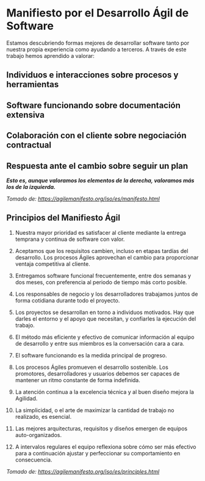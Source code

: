 # Manifiesto por el Desarrollo Ágil de Software


Estamos descubriendo formas mejores de desarrollar
software tanto por nuestra propia experiencia como
ayudando a terceros. A través de este trabajo hemos
aprendido a valorar:

## Individuos e interacciones sobre procesos y herramientas
## Software funcionando sobre documentación extensiva
## Colaboración con el cliente sobre negociación contractual
## Respuesta ante el cambio sobre seguir un plan

***Esto es, aunque valoramos los elementos de la derecha, valoramos más los de la izquierda.***

_Tomado de: <https://agilemanifesto.org/iso/es/manifesto.html>_

## Principios del Manifiesto Ágil


1. Nuestra mayor prioridad es satisfacer al cliente mediante la entrega temprana y continua de software con valor.

2. Aceptamos que los requisitos cambien, incluso en etapas tardías del desarrollo. Los procesos Ágiles aprovechan el cambio para proporcionar ventaja competitiva al cliente.

3. Entregamos software funcional frecuentemente, entre dos semanas y dos meses, con preferencia al periodo de tiempo más corto posible.

4. Los responsables de negocio y los desarrolladores trabajamos juntos de forma cotidiana durante todo el proyecto.

5. Los proyectos se desarrollan en torno a individuos motivados. Hay que darles el entorno y el apoyo que necesitan, y confiarles la ejecución del trabajo.

6. El método más eficiente y efectivo de comunicar información al equipo de desarrollo y entre sus miembros es la conversación cara a cara.

7. El software funcionando es la medida principal de progreso.

8. Los procesos Ágiles promueven el desarrollo sostenible. Los promotores, desarrolladores y usuarios debemos ser capaces de mantener un ritmo constante de forma indefinida.

9. La atención continua a la excelencia técnica y al buen diseño mejora la Agilidad.

10. La simplicidad, o el arte de maximizar la cantidad de trabajo no realizado, es esencial.

11. Las mejores arquitecturas, requisitos y diseños emergen de equipos auto-organizados.

12. A intervalos regulares el equipo reflexiona sobre cómo ser más efectivo para a continuación ajustar y perfeccionar su comportamiento en consecuencia.


_Tomado de: <https://agilemanifesto.org/iso/es/principles.html>_